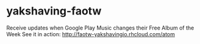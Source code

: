 # yakshaving-faotw

Receive updates when Google Play Music changes their Free Album of the Week
See it in action: http://faotw-yakshavingio.rhcloud.com/atom
